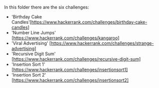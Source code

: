 In this folder there are the six challenges:
- 'Birthday Cake Candles'[https://www.hackerrank.com/challenges/birthday-cake-candles]
- 'Number Line Jumps' [https://www.hackerrank.com/challenges/kangaroo]
- 'Viral Advertising' [https://www.hackerrank.com/challenges/strange-advertising]
- 'Recursive Digit Sum' [https://www.hackerrank.com/challenges/recursive-digit-sum]
- 'Insertion Sort 1' [https://www.hackerrank.com/challenges/insertionsort1]
- 'Insertion Sort 2' [https://www.hackerrank.com/challenges/insertionsort2]
